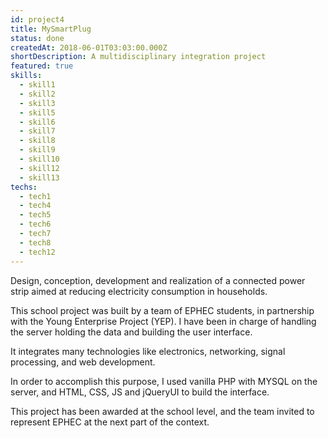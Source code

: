 ```yaml
---
id: project4
title: MySmartPlug
status: done
createdAt: 2018-06-01T03:03:00.000Z
shortDescription: A multidisciplinary integration project
featured: true
skills:
  - skill1
  - skill2
  - skill3
  - skill5
  - skill6  
  - skill7
  - skill8
  - skill9
  - skill10
  - skill12
  - skill13
techs:
  - tech1
  - tech4
  - tech5
  - tech6
  - tech7
  - tech8
  - tech12
---
```

Design, conception, development and realization of a connected power strip aimed at reducing electricity consumption in households.

This school project was built by a team of EPHEC students, in partnership with the Young Enterprise Project (YEP).
I have been in charge of handling the server holding the data and building the user interface. 

It integrates many technologies like electronics, networking, signal processing, and web development.

In order to accomplish this purpose, I used vanilla PHP with MYSQL on the server, and HTML, CSS, JS and jQueryUI to build the interface.

This project has been awarded at the school level, and the team invited to represent EPHEC at the next part of the context.
